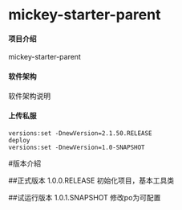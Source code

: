 # mickey-starter-parent

#### 项目介绍
mickey-starter-parent

#### 软件架构
软件架构说明

#### 上传私服
```
versions:set -DnewVersion=2.1.50.RELEASE
deploy
versions:set -DnewVersion=1.0-SNAPSHOT
```
#版本介紹

##正式版本
1.0.0.RELEASE 初始化项目，基本工具类

##试运行版本
1.0.1.SNAPSHOT 修改po为可配置

